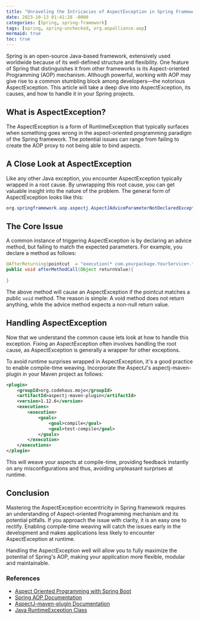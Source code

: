 ```yaml
---
title: "Unraveling the Intricacies of AspectException in Spring Framework"
date: 2023-10-13 01:41:28 -0000
categories: [Spring, spring-framework]
tags: [spring, spring-unchecked, org.aopalliance.aop]
mermaid: true
toc: true
---
```



Spring is an open-source Java-based framework, extensively used worldwide because of its well-defined structure and flexibility. One feature of Spring that distinguishes it from other frameworks is its Aspect-oriented Programming (AOP) mechanism. Although powerful, working with AOP may give rise to a common stumbling block among developers—the notorious AspectException. This article will take a deep dive into AspectException, its causes, and how to handle it in your Spring projects. 

## What is AspectException?

The AspectException is a form of RuntimeException that typically surfaces when something goes wrong in the aspect-oriented programming paradigm of the Spring framework. The potential issues can range from failing to create the AOP proxy to not being able to bind aspects. 

## A Close Look at AspectException

Like any other Java exception, you encounter AspectException typically wrapped in a root cause. By unwrapping this root cause, you can get valuable insight into the nature of the problem. The general form of AspectException looks like this:

```java
org.springframework.aop.aspectj.AspectJAdviceParameterNotDeclaredException: Named pointcut expression expected to match 0 parameters, but has been invoked with  1
```

## The Core Issue 

A common instance of triggering AspectException is by declaring an advice method, but failing to match the expected parameters. For example, you declare a method as follows:

```java
@AfterReturning(pointcut  = "execution(* com.yourpackage.YourService+.*(..))",returning = "returnValue")
public void afterMethodCall(Object returnValue){
    
}
```

The above method will cause an AspectException if the pointcut matches a public `void` method. The reason is simple: A void method does not return anything, while the advice method expects a non-null return value.

## Handling AspectException 

Now that we understand the common cause lets look at how to handle this exception. Fixing an AspectException often involves handling the root cause, as AspectException is generally a wrapper for other exceptions.

To avoid runtime surprises wrapped in AspectException, it's a good practice to enable compile-time weaving. Incorporate the AspectJ's aspectj-maven-plugin in your Maven project as follows:

```xml
<plugin>
    <groupId>org.codehaus.mojo</groupId>
    <artifactId>aspectj-maven-plugin</artifactId>
    <version>1.12.6</version>
    <executions>
        <execution>
            <goals>
                <goal>compile</goal>
                <goal>test-compile</goal>
            </goals>
        </execution>
    </executions>
</plugin>
```

This will weave your aspects at compile-time, providing feedback instantly on any misconfigurations and thus, avoiding unpleasant surprises at runtime.

## Conclusion

Mastering the AspectException eccentricity in Spring framework requires an understanding of Aspect-oriented Programming mechanism and its potential pitfalls. If you approach the issue with clarity, it is an easy one to rectify. Enabling compile-time weaving will catch the issues early in the development and makes applications less likely to encounter AspectException at runtime. 

Handling the AspectException well will allow you to fully maximize the potential of Spring's AOP, making your application more flexible, modular and maintainable.

### References
- [Aspect Oriented Programming with Spring Boot](https://www.baeldung.com/spring-aop)
- [Spring AOP Documentation](https://docs.spring.io/spring-framework/docs/current/reference/html/core.html#aop-api)
- [AspectJ-maven-plugin Documentation](https://www.mojohaus.org/aspectj-maven-plugin/)
- [Java RuntimeException Class](https://docs.oracle.com/javase/7/docs/api/java/lang/RuntimeException.html)